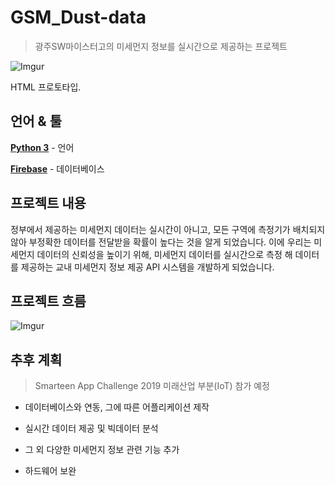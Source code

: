 # GSM_Dust-data
> 광주SW마이스터고의 미세먼지 정보를 실시간으로 제공하는 프로젝트

![Imgur](https://i.imgur.com/a94GGQh.png)

HTML 프로토타입.

## 언어 & 툴
[**Python 3**](https://www.python.org/) - 언어

[**Firebase**](https://firebase.google.com) - 데이터베이스

## 프로젝트 내용
정부에서 제공하는 미세먼지 데이터는 실시간이 아니고, 모든 구역에 측정기가 배치되지 않아 부정확한 데이터를 전달받을 확률이 높다는 것을 알게 되었습니다. 이에 우리는 미세먼지 데이터의 신뢰성을 높이기 위해, 미세먼지 데이터를 실시간으로 측정 해 데이터를 제공하는 교내 미세먼지 정보 제공 API 시스템을 개발하게 되었습니다.

## 프로젝트 흐름
![Imgur](https://i.imgur.com/0uOphZv.png)

## 추후 계획
> Smarteen App Challenge 2019 미래산업 부분(IoT) 참가 예정

- 데이터베이스와 연동, 그에 따른 어플리케이션 제작

- 실시간 데이터 제공 및 빅데이터 분석

- 그 외 다양한 미세먼지 정보 관련 기능 추가

- 하드웨어 보완
